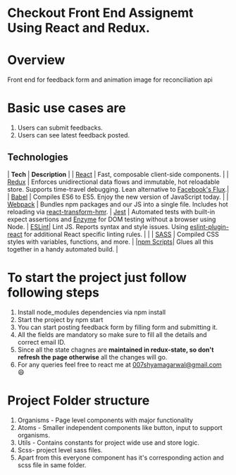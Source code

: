 # Checkout Front End Assignemt Using React and Redux.

# Overview 
Front end for feedback form and animation image for reconciliation api

# Basic use cases are 
1. Users can submit feedbacks.
2. Users can see latest feedback posted.


## Technologies


| **Tech** | **Description** |
|  [React](https://facebook.github.io/react/)  |   Fast, composable client-side components.      |
|  [Redux](http://redux.js.org) |  Enforces unidirectional data flows and immutable, hot reloadable store. Supports time-travel debugging. Lean alternative to [Facebook's Flux](https://facebook.github.io/flux/docs/overview.html).|
|  [Babel](http://babeljs.io) |  Compiles ES6 to ES5. Enjoy the new version of JavaScript today.     |
| [Webpack](https://webpack.js.org) | Bundles npm packages and our JS into a single file. Includes hot reloading via [react-transform-hmr](https://www.npmjs.com/package/react-transform-hmr). |
[Jest](https://facebook.github.io/jest/) | Automated tests with built-in expect assertions and [Enzyme](https://github.com/airbnb/enzyme) for DOM testing without a browser using Node.  |
[ESLint](http://eslint.org/)| Lint JS. Reports syntax and style issues. Using [eslint-plugin-react](https://github.com/yannickcr/eslint-plugin-react) for additional React specific linting rules. | |
| [SASS](http://sass-lang.com/) | Compiled CSS styles with variables, functions, and more. |
|[npm Scripts](https://docs.npmjs.com/misc/scripts)| Glues all this together in a handy automated build. |
#
# To start the project just follow following steps 

1. Install node_modules dependencies via npm install 
2. Start the project by npm start 
3. You can start posting feedback form by filling form and submitting it.
4. All the fields are mandatory so make sure to fill all the details and correct email ID.
5. Since all the state chagnes are <strong>maintained in redux-state, so don't refresh the page otherwise</strong> all the changes will go.
6. For any queries  feel free to react me at 007shyamagarwal@gmail.com :smile:

#
# Project Folder structure

1. Organisms - Page level components with major functionality 
2. Atoms - Smaller independent components like button, input to support organisms.
3. Utils - Contains constants for project wide use and store logic.
4. Scss- project level sass files.
5. Apart from this everyone component has it's corresponding action and scss file in same folder.
